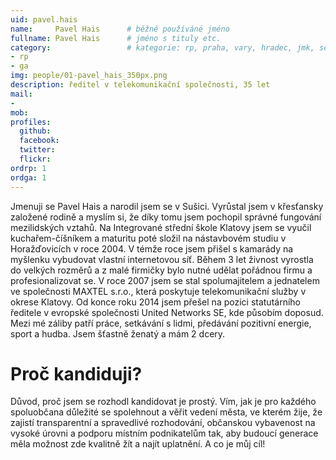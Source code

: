 ```yaml
---
uid: pavel.hais
name:     Pavel Hais      # běžně používáné jméno
fullname: Pavel Hais      # jméno s tituly etc.
category:                 # kategorie: rp, praha, vary, hradec, jmk, senat
- rp
- ga
img: people/01-pavel_hais_350px.png
description: ředitel v telekomunikační společnosti, 35 let
mail:
- 
mob: 
profiles:
  github:
  facebook:
  twitter:
  flickr:
ordrp: 1
ordga: 1
---
```

Jmenuji se Pavel Hais a narodil jsem se v Sušici. Vyrůstal jsem v křesťansky založené rodině a myslím si, že díky tomu jsem pochopil správné fungování mezilidských vztahů. Na Integrované střední škole Klatovy jsem se vyučil kuchařem-číšníkem a maturitu poté složil na nástavbovém studiu v Horažďovicích v roce 2004. V témže roce  jsem přišel s kamarády na myšlenku vybudovat  vlastní internetovou síť. Během 3 let živnost vyrostla do velkých rozměrů a z malé firmičky bylo nutné udělat pořádnou firmu a profesionalizovat se.  V roce 2007 jsem se stal spolumajitelem a jednatelem ve společnosti MAXTEL s.r.o., která poskytuje telekomunikační služby v okrese Klatovy. Od konce roku 2014 jsem přešel na pozici statutárního ředitele v evropské společnosti United Networks SE, kde působím doposud. Mezi mé záliby patří práce, setkávání s lidmi, předávání pozitivní energie, sport a hudba. Jsem šťastně ženatý a mám 2 dcery.

# Proč kandiduji?
Důvod, proč jsem se rozhodl kandidovat je prostý. Vím, jak je pro každého spoluobčana důležité se spolehnout a věřit vedení města, ve kterém žije, že zajistí transparentní a spravedlivé rozhodování, občanskou vybavenost na vysoké úrovni a podporu místním podnikatelům tak, aby budoucí generace měla možnost zde kvalitně žít a najít uplatnění. A co je můj cíl!


